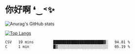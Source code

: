 # 你好啊 ❛‿˂✨

![Anurag's GitHub stats](https://github-readme-stats.vercel.app/api?username=ZombieFly&count_private=true&show_icons=true)

[![Top Langs](https://github-readme-stats.vercel.app/api/top-langs/?username=ZombieFly&layout=compact&count_private=true&hide=Ruby,makefile)](https://github.com/anuraghazra/github-readme-stats)

<!--START_SECTION:waka-->

```txt
CSV   19 mins         ███████████████████████▓░   94.81 %
C     1 min           █▒░░░░░░░░░░░░░░░░░░░░░░░   05.19 %
```

<!--END_SECTION:waka-->
